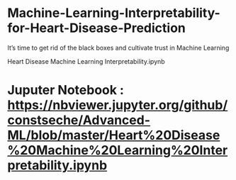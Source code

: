 # Machine-Learning-Interpretability-for-Heart-Disease-Prediction
It’s time to get rid of the black boxes and cultivate trust in Machine Learning

Heart Disease Machine Learning Interpretability.ipynb

# Juputer Notebook : https://nbviewer.jupyter.org/github/constseche/Advanced-ML/blob/master/Heart%20Disease%20Machine%20Learning%20Interpretability.ipynb
